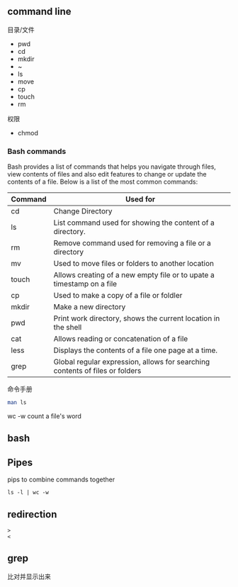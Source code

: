 ## command line

目录/文件
- pwd
- cd
- mkdir
- ~
- ls
- move
- cp
- touch
- rm

权限
- chmod

### Bash commands

Bash provides a list of commands that helps you navigate through files, view contents of files and also edit features to change or update the contents of a file. Below is a list of the most common commands:

|**Command**|**Used for**|
|---|---|
|cd|Change Directory|
|ls|List command used for showing the content of a directory.|
|rm|Remove command used for removing a file or a directory|
|mv|Used to move files or folders to another location|
|touch|Allows creating of a new empty file or to upate a timestamp on a file|
|cp|Used to make a copy of a file or foldler|
|mkdir|Make a new directory|
|pwd|Print work directory, shows the current location in the shell|
|cat|Allows reading or concatenation of a file|
|less|Displays the contents of a file one page at a time.|
|grep|Global regular expression, allows for searching contents of files or folders|


命令手册
```bash
man ls

```

wc -w
count a file's word
## bash



## Pipes

pips to combine commands together

```
ls -l | wc -w
```
## redirection
```
>
<
```

## grep

比对并显示出来

